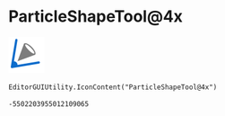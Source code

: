 # ParticleShapeTool@4x
![](/img/ParticleShapeTool@4x.png)

``` CSharp
EditorGUIUtility.IconContent("ParticleShapeTool@4x")
```
```
-5502203955012109065
```
